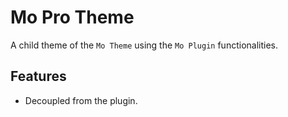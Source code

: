 # Mo Pro Theme

A child theme of the `Mo Theme` using the `Mo Plugin` functionalities.

## Features

* Decoupled from the plugin.